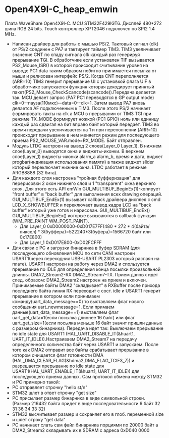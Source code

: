 # Open4X9I-C_heap_emwin
Плата WaveShare Open4X9I-C. MCU STM32F429IGT6. Дисплей 480*272 шина RGB 24 bits. Touch контроллер XPT2046 подключен по SPI2 1.4 MHz.
* Написан драйвер для работы с мышью PS/2.
Тактовый сигнал (clk) от PS/2 соединен с PA7 и тактирует таймер TIM3. TIM3 увеличивает значение CNT по спаду сигнала clk каждый раз генерируя прерывание TGI. В обработчике если установлен TIF вызывается PS2_Mouse_ISR() в которой происходит считывание уровня на выводе PC1 data таким образом побитно принимается посылка от мыши и релизован интерфейс PS/2. Когда CNT переполняется (ARR=10) TIM3 генерит прерывание UI с установкой флага UIF в обработчике запускается функция которая декодирует принятый пакет(PS2_Mouse_CheckScancode(scancode)).Передача делается так. MCU делает запрос (PA7 PC1 переводятся в GP output mode) clk=0--пауза(110мкс)--data=0--clk=1. Затем вывод PA7 вновь делается AF подключенным к TIM3. После этого PS/2 начинает формировать такты на clk 
а MCU в прерывании от TIM3 TGI при режиме TX_MODE формирует ножкой (PC1 GPIO) ноль или единицу каждый раз сдвигая на бит вправо байт который передаёт. TIM3 во время передачи увеличивается на 1 и при переполнении (ARR=10) происходит прерывание в нем меняется режим для последующего приема PS2_MOUSE_VAR.mode=RX_MODE. Байт отправлен.
* Модуль LTDC настроен на вывод 2 слоев(Layer_0 Layer_1). В нижнем слое(Layer_0) выводятся окна и виджеты-иконки. В верхнем слое(Layer_1)
виджеты-иконки alarm_a alarm_b, время и дата, виджет progbar(индикация использования памяти) а также виджет slider который переключает нижние окна. LTDC работает в режиме ARGB8888 (32 бита).
* Для каждого слоя настроена "тройная буфферизация" для перерисовки 2 окон нижнего слоя и 1 "transparent" окна верхнего слоя. Для этого есть API emWin GUI_MULTIBUF_BeginEx(1)-копирует "front buffer" в "back buffer" для выполнения всех drawing операций. GUI_MULTIBUF_EndEx(1) вызывает callback драйвера дисплея с cmd LCD_X_SHOWBUFFER и переключает вывод кадра LCD на "back buffer" который уже готов и нарисован. GUI_MULTIBUF_EndEx() GUI_MULTIBUF_BeginEx() которые вызываются в callback функции (WM_PRE_PAINT WM_POST_PAINT). 
    * Для Layer_0 0xD0000000-0xD017E7FF(480 * 272 * 4(байта/пиксел) * 3(буффера)=522240*3(буфера)=1566720 байт или 0x17E800)
    * Для Layer_1 0xD017E800-0xD02FCFFF
* Для связи с PC и загрузки бинарника в буфер SDRAM (для последующего обновления MCU по сети CAN) настроен USART1(через переходник USB-USART PL2303 который распаян на плате). USART1 настроен на работу через DMA2 и спользуется прерывание по IDLE для определения конца посылки произвольной длинны. DMA2_Stream2-RX  DMA2_Stream7-TX. 
Прием данных идет след. образом: DMA2_Stream2 настроен на прием и включен. Принимаемые байты DMA2 "складывает" в RXBuffer после прихода последнего байта линия RX переходит с сост. idle и USART1 генерит прерывание в котором если принимаем команду(uart_data_message==0) то выставляем флаг нового сообщения uart_newmessage=1. Если примаем данные(uart_data_message==1) выставляем флаг uart_get_data=1(если посылка длиннее 16 байт) или  флаг uart_get_size=1(если посылка меньше 16 байт значит пришли данные с размером бинарника).
Передача идет так: Выключаем прерывание по idle state для USART1 (HAL_UART_DISABLE_IT(&huart1, UART_IT_IDLE)).Настраиваем DMA2_Stream7 на передачу определенного количества байт через USART1 и запускаем. После того как DMA2 отправит все байты срабатывает прерывание в котором очищается флаг готовности DMA (HAL_DMA_CLEAR_FLAG(&hdma2,DMA_FLAG_TCIF3_7)) и разрешается прерывание по idle state для USART1(HAL_UART_ENABLE_IT(&huart1, UART_IT_IDLE)) для последующего приема данных.
Сам протокол обмена между STM32 и PC примерно такой:
* PC отправляет строчку "hello st/n"
* STM32 шлет в ответ строчку "get size"
* PC присылает размер бинарника в виде символьной строки. (Размер 216432 байта придет в виде последовательности 6 байт 32 31 36 34 33 32) 
* STM32 высчитывает размер и сохраняет его в глоб. переменной  size и шлет строку "get data"
* PC начинает слать сам файл бинарника порциями по 20000 байт а DMA2_Stream2 складывать их в SDRAM с адреса 0xD040 0000
